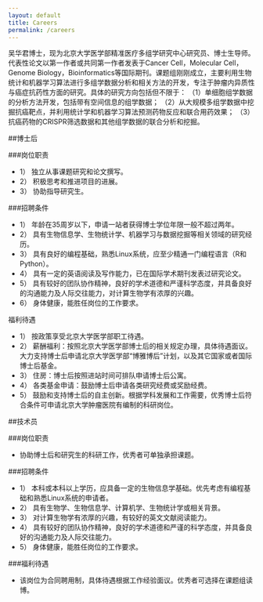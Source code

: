 ```yaml
---
layout: default
title: Careers
permalink: /careers
---
```


吴华君博士，现为北京大学医学部精准医疗多组学研究中心研究员、博士生导师。代表性论文以第一作者或共同第一作者发表于Cancer Cell，Molecular Cell，Genome Biology，Bioinformatics等国际期刊。课题组刚刚成立，主要利用生物统计和机器学习算法进行多组学数据分析和相关方法的开发，专注于肿瘤内异质性与癌症抗药性方面的研究。具体的研究方向包括但不限于：
（1）单细胞组学数据的分析方法开发，包括带有空间信息的组学数据；
（2）从大规模多组学数据中挖掘抗癌靶点，并利用统计学和机器学习算法预测药物反应和联合用药效果；
（3）抗癌药物的CRISPR筛选数据和其他组学数据的联合分析和挖掘。





##博士后

###岗位职责
- 1） 独立从事课题研究和论文撰写。
- 2） 积极思考和推进项目的进展。
- 3） 协助指导研究生。
 
###招聘条件
- 1） 年龄在35周岁以下，申请一站者获得博士学位年限一般不超过两年。
- 2） 具有生物信息学、生物统计学、机器学习与数据挖掘等相关领域的研究经历。
- 3） 具有良好的编程基础，熟悉Linux系统，应至少精通一门编程语言（R和Python）。
- 4） 具有一定的英语阅读及写作能力，已在国际学术期刊发表过研究论文。
- 5） 具有较好的团队协作精神，良好的学术道德和严谨科学态度，并具备良好的沟通能力及人际交往能力，对计算生物学有浓厚的兴趣。
- 6） 身体健康，能胜任岗位的工作要求。
 
福利待遇
- 1） 按政策享受北京大学医学部职工待遇。
- 2） 薪酬福利：按照北京大学医学部博士后的相关规定办理，具体待遇面议。大力支持博士后申请北京大学医学部“博雅博后”计划，以及其它国家或者国际博士后基金。
- 3） 住房：博士后按照进站时间可排队申请博士后公寓。
- 4） 各类基金申请：鼓励博士后申请各类研究经费或奖励经费。 
- 5） 鼓励和支持博士后的自主创新。根据学科发展和工作需要，优秀博士后符合条件可申请北京大学肿瘤医院有编制的科研岗位。

##技术员



###岗位职责
- 协助博士后和研究生的科研工作，优秀者可单独承担课题。

###招聘条件
- 1） 本科或本科以上学历，应具备一定的生物信息学基础。优先考虑有编程基础和熟悉Linux系统的申请者。
- 2） 具有生物学、生物信息学、计算机学、生物统计学或相关背景。
- 3） 对计算生物学有浓厚的兴趣，有较好的英文文献阅读能力。
- 4） 具有较好的团队协作精神，良好的学术道德和严谨的科学态度，并具备良好的沟通能力及人际交往能力。
- 5） 身体健康，能胜任岗位的工作要求。
 
###福利待遇
- 该岗位为合同聘用制，具体待遇根据工作经验面议。优秀者可选择在课题组读博。





